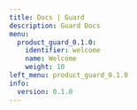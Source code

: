 ```yaml
---
title: Docs | Guard
description: Guard Docs
menu:
  product_guard_0.1.0:
    identifier: welcome
    name: Welcome
    weight: 10
left_menu: product_guard_0.1.0
info:
  version: 0.1.0
---
```


